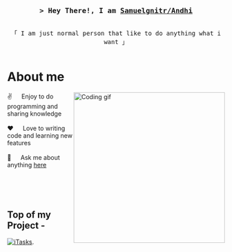 <!-- Intro  -->
<h3 align="center">
        <samp>&gt; Hey There!, I am
                <b><a target="_blank" href="https://github.com/Samuelgnitr">Samuelgnitr/Andhi</a></b>
        </samp>
</h3>

<p align="center"> 
  <samp>
    <br>
    「 I am just normal person that like to do anything what i want 」
    <br>
    <br>
  </samp>
</p>

<!-- About Section -->
 # About me
 
<p>
 <img align="right" width="350" src="/assets/programmer.gif" alt="Coding gif" />
  
 ✌️ &emsp; Enjoy to do programming and sharing knowledge <br/><br/>
 ❤️ &emsp; Love to writing code and learning new features<br/><br/>
 💬 &emsp; Ask me about anything [here](https://github.com/Samuelgnitr/Samuelgnitr/issues)

</p>

<br/>
<br/>
<br/>

## Top of my Project -
[![iTasks](https://github-readme-stats.vercel.app/api/pin/?username=samuelgnitr&repo=story-of-life&border_color=7F3FBF&bg_color=0D1117&title_color=C9D1D9&text_color=8B949E&icon_color=7F3FBF)](https://github.com/Samuelgnitr/Story-of-life).
